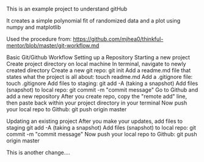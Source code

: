 This is an example project to understand gitHub

It creates a simple polynomial fit of randomized data and a plot
using numpy and matplotlib

Used the procedure from:
    https://github.com/mjhea0/thinkful-mentor/blob/master/git-workflow.md

Basic Git/Github Workflow
    Setting up a Repository
    Starting a new project
    Create project directory on local machine
    In terminal, navigate to newly created directory
    Create a new git repo: git init
    Add a readme.md file that states what the project is all about: touch readme.md
    Add a .gitignore file: touch .gitignore
    Add files to staging: git add -A (taking a snapshot)
    Add files (snapshot) to local repo: git commit -m "commit message"
    Go to Github and add a new repository
    After you create repo, copy the "remote add" line, then paste back within your project directory in your terminal
    Now push your local repo to Github: git push origin master

Updating an existing project
    After you make your updates, add files to staging git add -A (taking a snapshot)
    Add files (snapshot) to local repo: git commit -m "commit message"
    Now push your local repo to Github: git push origin master
    
This is another change....
